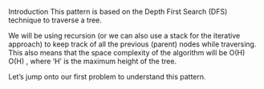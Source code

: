 Introduction
This pattern is based on the Depth First Search (DFS) technique to traverse a tree.

We will be using recursion (or we can also use a stack for the iterative approach) to keep track of all the previous (parent) nodes while traversing. This also means that the space complexity of the algorithm will be O(H)
O(H)
, where ‘H’ is the maximum height of the tree.

Let’s jump onto our first problem to understand this pattern.